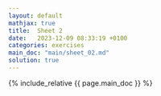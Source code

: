 ```yaml
---
layout: default
mathjax: true
title:  Sheet 2
date:   2023-12-09 08:33:19 +0100
categories: exercises 
main_doc: "main/sheet_02.md"
solution: true
---
```




{% include_relative {{ page.main_doc }} %}